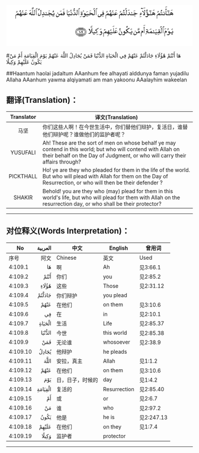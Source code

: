 ![004:109](images/004_109.gif)

#هَا أَنْتُمْ هَٰؤُلَاءِ جَادَلْتُمْ عَنْهُمْ فِي الْحَيَاةِ الدُّنْيَا فَمَنْ يُجَادِلُ اللَّهَ عَنْهُمْ يَوْمَ الْقِيَامَةِ أَمْ مَنْ يَكُونُ عَلَيْهِمْ وَكِيلًا 

##Haantum haolai jadaltum AAanhum fee alhayati alddunya faman yujadilu Allaha AAanhum yawma alqiyamati am man yakoonu AAalayhim wakeelan 

## 翻译(Translation)：

| Translator | 译文(Translation)                                            |
| :--------: | ------------------------------------------------------------ |
|    马坚    | 你们这些人啊！在今世生活中，你们替他们辩护，复活日，谁替他们辩护呢？谁做他们的监护者呢？ |
|  YUSUFALI  | Ah! These are the sort of men on whose behalf ye may contend in this world; but who will contend with Allah on their behalf on the Day of Judgment, or who will carry their affairs through? |
| PICKTHALL  | Ho! ye are they who pleaded for them in the life of the world. But who will plead with Allah for them on the Day of Resurrection, or who will then be their defender ? |
|   SHAKIR   | Behold! you are they who (may) plead for them in this world's life, but who will plead for them with Allah on the resurrection day, or who shall be their protector? |

---

## 对位释义(Words Interpretation)：

| No   | العربية | 中文    | English | 曾用词 |
| ---- | ------: | ------- | ------- | ------ |
| 序号 |    阿文 | Chinese | 英文    | Used   |
| 4:109.1  | هَا      | 啊               | Ah           | 见3:66.1   |
| 4:109.2  | أَنْتُمْ    | 你们             | you          | 见2:85.2   |
| 4:109.3  | هَٰؤُلَاءِ   | 这些             | Those        | 见2:31.12  |
| 4:109.4  | جَادَلْتُمْ  | 你们辩护         | you plead    |            |
| 4:109.5  | عَنْهُمْ    | 在他们           | on them      | 见3:10.6   |
| 4:109.6  | فِي      | 在               | in           | 见2:10.1   |
| 4:109.7  | الْحَيَاةِ  | 生活             | Life         | 见2:85.37  |
| 4:109.8  | الدُّنْيَا  | 今世             | this world   | 见2:85.38  |
| 4:109.9  | فَمَنْ     | 无论谁           | whosoever    | 见2:38.9   |
| 4:109.10 | يُجَادِلُ   | 他辩护           | he pleads    |            |
| 4:109.11 | اللَّهَ    | 安拉，真主       | Allah        | 见1:1.2    |
| 4:109.12 | عَنْهُمْ    | 在他们           | on them      | 见3:10.6   |
| 4:109.13 | يَوْمَ     | 日，日子，时候的 | day          | 见1:4.2    |
| 4:109.14 | الْقِيَامَةِ | 复活的           | Resurrection | 见2:85.40  |
| 4:109.15 | أَمْ      | 或               | or           | 见2:6.7    |
| 4:109.16 | مَنْ      | 谁               | who          | 见2:97.2   |
| 4:109.17 | يَكُونُ    | 他是             | he is        | 见2:247.13 |
| 4:109.18 | عَلَيْهِمْ   | 在他们           | on they      | 见1:7.4    |
| 4:109.19 | وَكِيلًا   | 监护者           | protector    |            |

---
